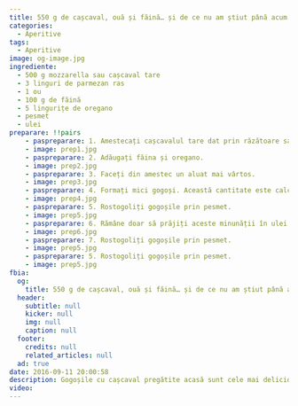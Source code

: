 ```yaml
---
title: 550 g de cașcaval, ouă și făină… și de ce nu am știut până acum de această minunăție?
categories:
  - Aperitive
tags:
  - Aperitive
image: og-image.jpg
ingrediente:
  - 500 g mozzarella sau cașcaval tare
  - 3 linguri de parmezan ras
  - 1 ou
  - 100 g de făină
  - 5 lingurițe de oregano
  - pesmet
  - ulei
preparare: !!pairs
    - paspreparare: 1. Amestecați cașcavalul tare dat prin răzătoare sau mozzarella cu ou și parmezan.
    - image: prep1.jpg
    - paspreparare: 2. Adăugați făina și oregano.
    - image: prep2.jpg
    - paspreparare: 3. Faceți din amestec un aluat mai vârtos.
    - image: prep3.jpg
    - paspreparare: 4. Formați mici gogoși. Această cantitate este calculată pentru aproximativ 40 de gogoși. Vor fi suficiente pentru toți.
    - image: prep4.jpg            
    - paspreparare: 5. Rostogoliți gogoșile prin pesmet.
    - image: prep5.jpg                
    - paspreparare: 6. Rămâne doar să prăjiți aceste minunății în ulei.
    - image: prep6.jpg       
    - paspreparare: 7. Rostogoliți gogoșile prin pesmet.
    - image: prep5.jpg       
    - paspreparare: 5. Rostogoliți gogoșile prin pesmet.
    - image: prep5.jpg               
fbia:
  og:
    title: 550 g de cașcaval, ouă și făină… și de ce nu am știut până acum de această minunăție?
  header:
    subtitle: null
    kicker: null
    img: null
    caption: null
  footer:
    credits: null
    related_articles: null
  ad: true
date: 2016-09-11 20:00:58
description: Gogoșile cu cașcaval pregătite acasă sunt cele mai delicioase. Deși mai rar, dar îmi alint familia cu astfel de bunătăți. Sunt atât de gustoase, că vrei să recomanzi tuturor această rețetă. Prietenele mele mi-au mulțumit și mi-au cerut și sfaturi pentru o rețetă atât de reușită.
video:
---
```

